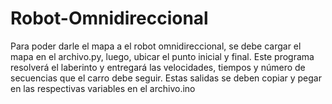 # Robot-Omnidireccional

Para poder darle el mapa a el robot omnidireccional, se debe cargar el mapa en el archivo.py, luego, ubicar el punto inicial y final. Este programa resolverá el laberinto y entregará las velocidades, tiempos y número de secuencias que el carro debe seguir. Estas salidas se deben copiar y pegar en las respectivas variables en el archivo.ino
